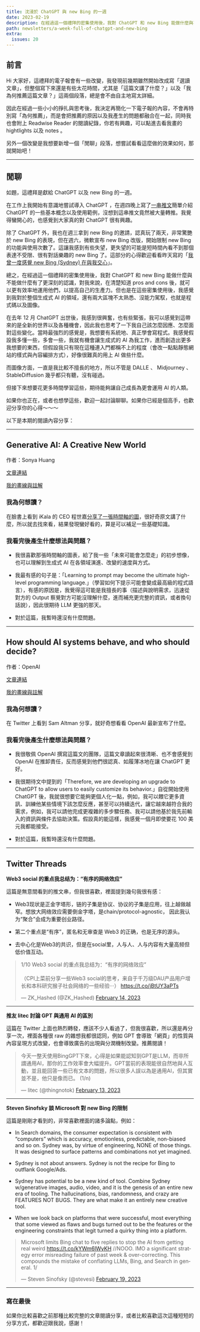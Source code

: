```yaml
---
title: 沈浸於 ChatGPT 與 new Bing 的一週
date: 2023-02-19
description: 在經過這一個禮拜的密集使用後，我對 ChatGPT 和 new Bing 能做什麼與不能做什麼有了更深刻的認識，對我來說，在清楚知道 pros and cons 後，就可以更有效率地運用他們，以提高自己的生產力。
path: newsletters/a-week-full-of-chatgpt-and-new-bing
extra:
  issues: 20
---
```


## 前言

Hi 大家好，這禮拜的電子報會有一些改變，我發現前幾期雖然開始改成寫「選讀文章」，但整個寫下來還是有些太花時間，尤其是「這篇文講了什麼？」以及「我為何推薦這篇文章？」這兩個段落，總是會不由自主地寫太詳細。

因此在經過一些小小的掙扎與思考後，我決定再簡化一下電子報的內容，不會再特別寫「為何推薦」，而是會把推薦的原因以及我產生的問題都融合在一起，同時我也會附上 Readwise Reader 的閱讀紀錄，你若有興趣，可以點進去看我畫的 hightlights 以及 notes 。

另外一個改變是我想要新增一個「閒聊」段落，想嘗試看看這麼做的效果如何，那就開始吧！

<!-- more -->
---

## 閒聊

如題，這禮拜是獻給 ChatGPT 以及 new Bing 的一週。

在工作上我開始有意識地嘗試導入 ChatGPT ，在週四晚上寫了[一串推文](https://twitter.com/WuPingJu/status/1626240644074311680)簡單介紹 ChatGPT 的一些基本概念以及使用範例，沒想到這串推文竟然被大量轉推。我覺得蠻開心的，也感覺到大家真的對 ChatGPT 很有興趣。

除了 ChatGPT 外，我也在週三拿到 new Bing 的邀請，認真玩了兩天，非常驚艷於 new Bing 的表現，但在週六，微軟宣布 new Bing 改版，開始限制 new Bing 的功能與使用次數了。這讓我感到有些失望，更失望的可能是短時間內看不到那個表達不受限、很有對話樂趣的 new Bing 了。這部分的心得歡迎看看昨天寫的「[我曾一度感覺 new Bing (Sydney) 在與我交心](@/blog/does-new-bing-sydney-have-emotions.md)」。

總之，在經過這一個禮拜的密集使用後，我對 ChatGPT 和 new Bing 能做什麼與不能做什麼有了更深刻的認識，對我來說，在清楚知道 pros and cons 後，就可以更有效率地運用他們，以提高自己的生產力。但也是在這些密集使用後，我感覺到我對於整個生成式 AI 的領域，還有兩大區塊不太熟悉、沒能力駕馭，也就是程式碼以及圖像。

在去年 12 月 ChatGPT 出世後，我感到很興奮，也有些緊張，我可以感覺到這帶來的是全新的世界以及各種機會，因此我也思考了一下我自己該怎麼因應、怎麼面對這些變化。當時最強烈的感覺是，我想要有系統地、真正學會寫程式。我感覺假設我多懂一些，多會一些，我就有機會讓生成式的 AI 為我工作，進而創造出更多我想要的東西，但假設我只有現在這種連入門都稱不上的程度（會改一點點靜態網站的樣式與內容編排方式），好像很難真的用上 AI 做些什麼。

而圖像方面，一直是我比較不擅長的地方，所以不管是 DALLE 、 Midjourney 、StableDiffusion 幾乎都只有聽，沒有碰過。

但接下來想要花更多時間學習這些，期待能夠讓自己成長為更會運用 AI 的人類。

如果你也正在，或者也想學這些，歡迎一起討論聊聊。如果你已經是個高手，也歡迎分享你的心得～～～

以下是本期的閱讀內容分享：

---

## Generative AI: A Creative New World

作者：Sonya Huang

[文章連結](https://www.sequoiacap.com/article/generative-ai-a-creative-new-world/)

[我的畫線與註解](https://readwise.io/reader/shared/01gsm0kxxj3rjq08zz6d928fr5/)

### 我為何想讀？

在臉書上看到 iKala 的 CEO 程世嘉[分享了一張時間軸的圖](https://www.facebook.com/segacheng/posts/pfbid0LEo29KYbZxiTD2pxtAVQiis4f61GPrYpDjRdSA8bC2RaHCKU5LtqDDYXWjcnqtUwl?__cft__[0]=AZUPTetZztMBqB18TZL7BpMHLHqQr8IETarLlU2F86TEeqTt9toWRsQJBDLetmQVMALwm3uM9wn47BNZi0qWB4_qtrzqUjE8u0aHiHMrOGXjpYvAHri9Z5Wk2SeTKhOAyXsh81jGoAP6-47X5635nHjMaLZIcMG9UdXS6AgFO34UrRnJ86m6F9B6eHzwK9W1sCY&__tn__=%2CO%2CP-R)，很好奇原文講了什麼，所以就去找來看，結果發現蠻好看的，算是可以補足一些基礎知識。

### 我看完後產生什麼想法與問題？

* 我很喜歡那張時間軸的圖表，給了我一些「未來可能會怎麼走」的初步想像，也可以理解到生成式 AI 在各領域演進、改變的速度與方式。

* 我最有感的句子是：「Learning to prompt may become the ultimate high-level programming language.」（學習如何下提示可能會變成最高級的程式語言），有感的原因是，我覺得這可能是我擅長的事（描述與說明需求，迅速從對方的 Output 察覺對方可能沒理解什麼，進而補充更完整的資訊，或者換句話說），因此很期待 LLM 更強的那天。

* 對於這篇，我暫時還沒有什麼問題。

---

## How should AI systems behave, and who should decide?

作者：OpenAI

[文章連結](https://openai.com/blog/how-should-ai-systems-behave/)

[我的畫線與註解](https://readwise.io/reader/shared/01gsfqyfx0600f3yjky1f21sc8)

### 我為何想讀？

在 Twitter 上看到 Sam Altman 分享，就好奇想看看 OpenAI 最新宣布了什麼。

### 我看完後產生什麼想法與問題？

* 我很敬佩 OpenAI 撰寫這篇文的團隊，這篇文章讀起來很清晰、也不會感覺到 OpenAI 在推卸責任，反而感覺到他們很認真、如履薄冰地在讓 ChatGPT 更好。

* 我很期待文中提到的「Therefore, we are developing an upgrade to ChatGPT to allow users to easily customize its behavior.」自從開始使用 ChatGPT 後，我就很想要它能夠更個人化一點，例如，我可以餵它更多資訊、訓練他某些情境下該怎麼反應，甚至可以持續迭代，讓它越來越符合我的需求，例如，我可以請他完成更複雜的多步驟任務、我可以請他基於我先前輸入的資訊與條件去協助決策。假設真的能這樣，我感覺一個月即使要花 100 美元我都能接受。

* 對於這篇，我暫時還沒有什麼問題。

---

## Twitter Threads

**Web3 social 的重点我总结为：“有序的网络效应”**

這篇是無意間看到的推文串，但我很喜歡，裡面提到幾句我很有感：

* Web3现状是正金字塔形，链的子集是协议、协议的子集是应用，往上越做越窄。想放大网络效应需要倒金字塔，是chain/protocol-agnostic， 因此我认为“聚合”会成为重要创业路径。

* 第二个重点是“有序”，匿名和无审查是 Web3 的正确，也是无序的源头。

* 去中心化是Web3的共识，但是在social里，人与人、人与内容有大量高频但低价值互动。

<blockquote class="twitter-tweet"><p lang="zh" dir="ltr">1/10 Web3 social 的重点我总结为：“有序的网络效应”<br><br>（CPI上菜前分享一些Web3 social的思考，来自于千万级DAU产品用户增长和本科研究猴子社会网络的一些经验···） <a href="https://t.co/jBtUY3aPTs">https://t.co/jBtUY3aPTs</a></p>&mdash; ZK_Hashed (@ZK_Hashed) <a href="https://twitter.com/ZK_Hashed/status/1625463672901623811?ref_src=twsrc%5Etfw">February 14, 2023</a></blockquote> <script async src="https://platform.twitter.com/widgets.js" charset="utf-8"></script>

---

**推友 litec 討論 GPT 與通用 AI 的區別**

這篇在 Twitter 上面也熱烈轉發，應該不少人看過了，但我很喜歡，所以還是再分享一次，裡面各種很 raw 的雜想我都很認同，例如 GPT 會導致「網頁」的性質與內容呈現方式改變，也會導致廣告的出現與分潤機制改變。推薦閱讀！

<blockquote class="twitter-tweet"><p lang="zh" dir="ltr">今天一整天使用BingGPT下來，心得是如果能認知到GPT是LLM，而非所謂通用AI，那你的工作效率會大幅提升。GPT當前的表現能很自然地與人互動，並且能回答一些已有文本的問題，所以很多人誤以為是通用AI，但其實並不是，他只是像而已。 (1/n)</p>&mdash; litec (@thingnotok) <a href="https://twitter.com/thingnotok/status/1625115836339064833?ref_src=twsrc%5Etfw">February 13, 2023</a></blockquote> <script async src="https://platform.twitter.com/widgets.js" charset="utf-8"></script>

---

**Steven Sinofsky 談 Microsoft 對 new Bing 的限制**

這篇是剛剛才看到的，非常喜歡裡面的諸多論點，例如：

* In Search domains, the consumer expectation is consistent with “computers” which is accuracy, emotionless, predictable, non-biased and so on. Sydney was, by virtue of engineering, NONE of those things. It was designed to surface patterns and combinations not yet imagined.

* Sydney is not about answers. Sydney is not the recipe for Bing to outflank Google/Ads.

* Sydney has potential to be a new kind of tool. Combine Sydney w/generative images, audio, video, and it is the genesis of an entire new era of tooling. The hallucinations, bias, randomness, and crazy are FEATURES NOT BUGS. They are what make it an entirely new creative tool.

* When we look back on platforms that were successful, most everything that some viewed as flaws and bugs turned out to be the features or the engineering constraints that legit turned a quirky thing into a platform.

<blockquote class="twitter-tweet"><p lang="en" dir="ltr">Microsoft limits Bing chat to five replies to stop the AI from getting real weird <a href="https://t.co/kYWm6lWyKH">https://t.co/kYWm6lWyKH</a> //NOOO. IMO a significant strategy error misreading failure of past week &amp; over-correcting. This compounds the mistake of conflating LLMs, Bing, and Search in general. 1/</p>&mdash; Steven Sinofsky (@stevesi) <a href="https://twitter.com/stevesi/status/1627259285976797184?ref_src=twsrc%5Etfw">February 19, 2023</a></blockquote> <script async src="https://platform.twitter.com/widgets.js" charset="utf-8"></script>

---

### 寫在最後

如果你比較喜歡之前那種比較完整的文章閱讀分享，或者比較喜歡這次這種短短的分享方式，都歡迎跟我說，感謝！